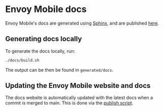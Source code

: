 # Envoy Mobile docs

Envoy Mobile's docs are generated using [Sphinx](http://www.sphinx-doc.org),
and are published
[here](https://envoymobile.io/docs/envoy-mobile/latest/index.html).

## Generating docs locally

To generate the docs locally, run:

```bash
./docs/build.sh
```

The output can be then be found in `generated/docs`.

## Updating the Envoy Mobile website and docs

The docs website is automatically updated with the latest docs when a commit is
merged to main. This is done via the [publish script](./publish.sh).
